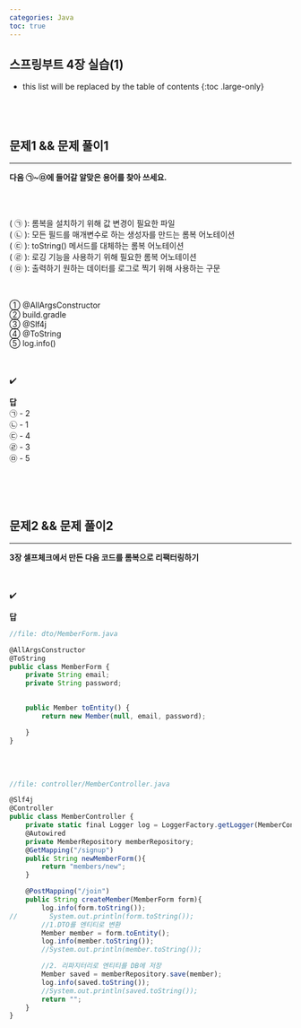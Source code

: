 ```yaml
---
categories: Java
toc: true
---
```


## 스프링부트 4장 실습(1)
* this list will be replaced by the table of contents
{:toc .large-only}
  <br> 
  <br>
  <br>
  <br>

## 문제1 && 문제 풀이1
___
**다음 ㉠~㉤에 들어갈 알맞은 용어를 찾아 쓰세요.**

<br>
<br>

(  ㉠  ): 롬복을 설치하기 위해 값 변경이 필요한 파일
<br>
(  ㉡  ): 모든 필드를 매개변수로 하는 생성자를 만드는 롬복 어노테이션
<br>
(  ㉢  ): toString() 메서드를 대체하는 롬복 어노테이션
<br>
(  ㉣  ): 로깅 기능을 사용하기 위해 필요한 롬복 어노테이션
<br>
(  ㉤  ): 출력하기 원하는 데이터를 로그로 찍기 위해 사용하는 구문
<br>
​<br>
<br>

① @AllArgsConstructor
<br>
② build.gradle
<br>
③ @Slf4j
<br>
④ @ToString
<br>
⑤ log.info()
<br>
<br>
<br>

✔️
<br>

**답**
<br>
㉠ - 2 <br>
㉡ - 1 <br>
㉢ - 4 <br>
㉣ - 3 <br>
㉤ - 5 <br>
<br>
<br>

<br>

## 문제2 && 문제 풀이2
___
**3장 셀프체크에서 만든 다음 코드를 롬복으로 리팩터링하기**
<br>
<br>
<br>

✔️
<br>

**답**
<br>

```js
//file: dto/MemberForm.java

@AllArgsConstructor
@ToString
public class MemberForm {
    private String email;
    private String password;
    

    public Member toEntity() {
        return new Member(null, email, password);

    }
}
```

<br>
<br>

```js
//file: controller/MemberController.java

@Slf4j
@Controller
public class MemberController {
    private static final Logger log = LoggerFactory.getLogger(MemberController.class);
    @Autowired
    private MemberRepository memberRepository;
    @GetMapping("/signup")
    public String newMemberForm(){
        return "members/new";
    }

    @PostMapping("/join")
    public String createMember(MemberForm form){
        log.info(form.toString());
//        System.out.println(form.toString());
        //1.DTO를 엔티티로 변환
        Member member = form.toEntity();
        log.info(member.toString());
        //System.out.println(member.toString());

        //2. 리파지터리로 엔티티를 DB에 저장
        Member saved = memberRepository.save(member);
        log.info(saved.toString());
        //System.out.println(saved.toString());
        return "";
    }
}

```
